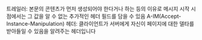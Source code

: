 트레일러: 본문의 콘텐츠가 먼저 생성되어야 한다거나 하는 등의 이유로 메시지 시작 시점에서는 그 값을 알 수 없는 추가적인 헤더 필드를 담을 수 있음
A-IM(Accept-Instance-Manipulation) 헤더: 클라이언트가 서버에게 자신이 페이지에 대한 델타를 받아들일 수 있음을 알려주는 헤더입니다
